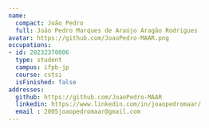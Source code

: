 ```yaml
---
name:
  compact: João Pedro
  full: João Pedro Marques de Araújo Aragão Rodrigues
avatar: https://github.com/JoaoPedro-MAAR.png
occupations:
- id: 20232370006
  type: student
  campus: ifpb-jp
  course: cstsi
  isFinished: false
addresses:
  github: https://github.com/JoaoPedro-MAAR
  linkedin: https://www.linkedin.com/in/joaopedromaar/
  email : 2005joaopedromaar@gmail.com
---
```

